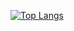 
[![Top Langs](https://github-readme-stats.vercel.app/api/top-langs/?haletosun3=anuraghazra&layout=compact)](https://github.com/anuraghazra/github-readme-stats) 
